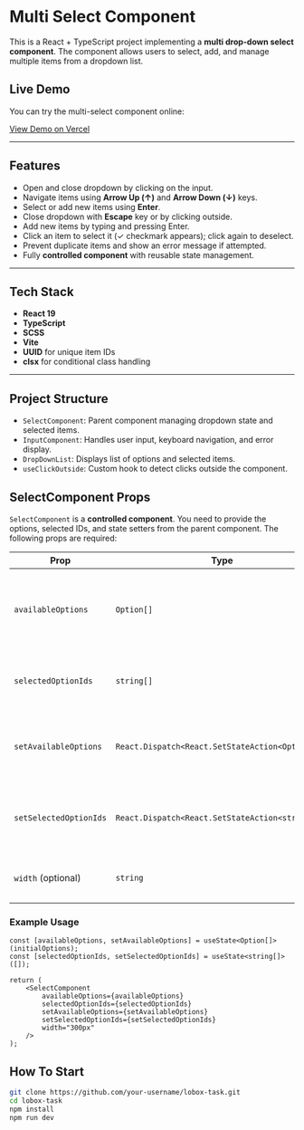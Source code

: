 # Multi Select Component

This is a React + TypeScript project implementing a **multi drop-down select component**. The component allows users to select, add, and manage multiple items from a dropdown list.

## Live Demo

You can try the multi-select component online:

[View Demo on Vercel](https://multi-select-component-gamma.vercel.app/)

---

## Features

- Open and close dropdown by clicking on the input.
- Navigate items using **Arrow Up (↑)** and **Arrow Down (↓)** keys.
- Select or add new items using **Enter**.
- Close dropdown with **Escape** key or by clicking outside.
- Add new items by typing and pressing Enter.
- Click an item to select it (✓ checkmark appears); click again to deselect.
- Prevent duplicate items and show an error message if attempted.
- Fully **controlled component** with reusable state management.

---

## Tech Stack

- **React 19**
- **TypeScript**
- **SCSS**
- **Vite**
- **UUID** for unique item IDs
- **clsx** for conditional class handling

---

## Project Structure

- `SelectComponent`: Parent component managing dropdown state and selected items.
- `InputComponent`: Handles user input, keyboard navigation, and error display.
- `DropDownList`: Displays list of options and selected items.
- `useClickOutside`: Custom hook to detect clicks outside the component.

## SelectComponent Props

`SelectComponent` is a **controlled component**. You need to provide the options, selected IDs, and state setters from the parent component. The following props are required:

| Prop                   | Type                                             | Description                                                               |
| ---------------------- | ------------------------------------------------ | ------------------------------------------------------------------------- |
| `availableOptions`     | `Option[]`                                       | Array of available options, each with `id`, `label`, and optional `icon`. |
| `selectedOptionIds`    | `string[]`                                       | Array of IDs representing currently selected options.                     |
| `setAvailableOptions`  | `React.Dispatch<React.SetStateAction<Option[]>>` | Setter function to update the options array from parent.                  |
| `setSelectedOptionIds` | `React.Dispatch<React.SetStateAction<string[]>>` | Setter function to update selected option IDs from parent.                |
| `width` (optional)     | `string`                                         | Width of the select input (default: `"220px"`).                           |

### Example Usage

```tsx
const [availableOptions, setAvailableOptions] = useState<Option[]>(initialOptions);
const [selectedOptionIds, setSelectedOptionIds] = useState<string[]>([]);

return (
    <SelectComponent
        availableOptions={availableOptions}
        selectedOptionIds={selectedOptionIds}
        setAvailableOptions={setAvailableOptions}
        setSelectedOptionIds={setSelectedOptionIds}
        width="300px"
    />
);
```

## How To Start

```bash
git clone https://github.com/your-username/lobox-task.git
cd lobox-task
npm install
npm run dev

```
